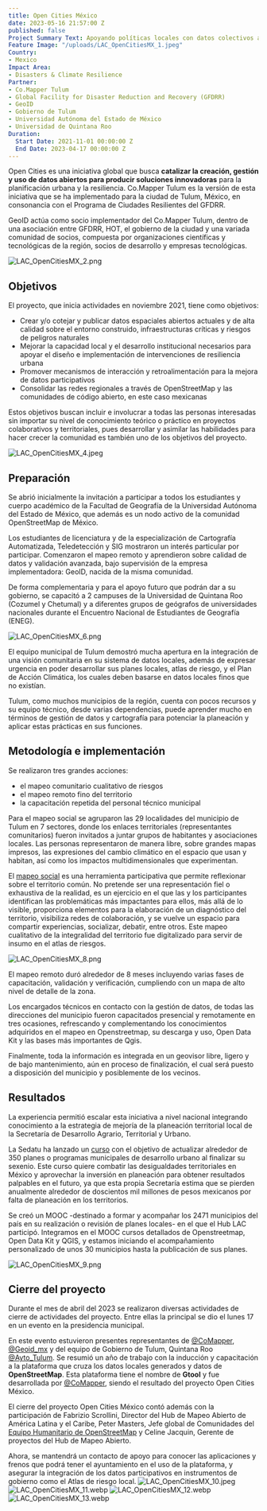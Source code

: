 ```yaml
---
title: Open Cities México
date: 2023-05-16 21:57:00 Z
published: false
Project Summary Text: Apoyando políticas locales con datos colectivos abiertos
Feature Image: "/uploads/LAC_OpenCitiesMX_1.jpeg"
Country:
- Mexico
Impact Area:
- Disasters & Climate Resilience
Partner:
- Co.Mapper Tulum
- Global Facility for Disaster Reduction and Recovery (GFDRR)
- GeoID
- Gobierno de Tulum
- Universidad Autónoma del Estado de México
- Universidad de Quintana Roo
Duration:
  Start Date: 2021-11-01 00:00:00 Z
  End Date: 2023-04-17 00:00:00 Z
---
```


Open Cities es una iniciativa global que busca **catalizar la creación, gestión y uso de datos abiertos para producir soluciones innovadoras** para la planificación urbana y la resiliencia. 
Co.Mapper Tulum es la versión de esta iniciativa que se ha implementado para la ciudad de Tulum, México, en consonancia con el Programa de Ciudades Resilientes del GFDRR.

GeoID actúa como socio implementador del Co.Mapper Tulum, dentro de una asociación entre GFDRR, HOT, el gobierno de la ciudad y una variada comunidad de socios, compuesta por organizaciones científicas y tecnológicas de la región, socios de desarrollo y empresas tecnológicas.

![LAC_OpenCitiesMX_2.png](/uploads/LAC_OpenCitiesMX_2.png)

## Objetivos
El proyecto, que inicia actividades en noviembre 2021, tiene como objetivos:

* Crear y/o cotejar y publicar datos espaciales abiertos actuales y de alta calidad sobre el entorno construido, infraestructuras críticas y riesgos de peligros naturales
* Mejorar la capacidad local y el desarrollo institucional necesarios para apoyar el diseño e implementación de intervenciones de resiliencia urbana
* Promover mecanismos de interacción y retroalimentación para la mejora de datos participativos
* Consolidar las redes regionales a través de OpenStreetMap y las comunidades de código abierto, en este caso mexicanas
 
Estos objetivos buscan incluir e involucrar a todas las personas interesadas sin importar su nivel de conocimiento teórico o práctico en proyectos colaborativos y territoriales, pues desarrollar y asimilar las habilidades para hacer crecer la comunidad es también uno de los objetivos del proyecto.
 
![LAC_OpenCitiesMX_4.jpeg](/uploads/LAC_OpenCitiesMX_4.jpeg)

## Preparación

Se abrió inicialmente la invitación a participar a todos los estudiantes y cuerpo académico de la Facultad de Geografía de la Universidad Autónoma del Estado de México, que además es un nodo activo de la comunidad OpenStreetMap de México.

Los estudiantes de licenciatura y de la especialización de Cartografía Automatizada, Teledetección y SIG mostraron un interés particular por participar. Comenzaron el mapeo remoto y aprendieron sobre calidad de datos y validación avanzada, bajo supervisión de la empresa implementadora: GeoID, nacida de la misma comunidad. 

De forma complementaria y para el apoyo futuro que podrán dar a su gobierno, se capacitó a 2 campuses de la Universidad de Quintana Roo (Cozumel y Chetumal) y a diferentes grupos de geógrafos de universidades nacionales durante el Encuentro Nacional de Estudiantes de Geografía (ENEG).

![LAC_OpenCitiesMX_6.png](/uploads/LAC_OpenCitiesMX_6.png)

El equipo municipal de Tulum demostró mucha apertura en la integración de una visión comunitaria en su sistema de datos locales, además de expresar urgencia en poder desarrollar sus planes locales, atlas de riesgo, y el Plan de Acción Climática, los cuales deben basarse en datos locales finos que no existían. 

Tulum, como muchos municipios de la región, cuenta con pocos recursos y su equipo técnico, desde varias dependencias, puede aprender mucho en términos de gestión de datos y cartografía para potenciar la planeación y aplicar estas prácticas en sus funciones.

## Metodología e implementación

Se realizaron tres grandes acciones: 

* el mapeo comunitario cualitativo de riesgos
* el mapeo remoto fino del territorio
* la capacitación repetida del personal técnico municipal

Para el mapeo social se agruparon las 29 localidades del municipio de Tulum en 7 sectores, donde los enlaces territoriales (representantes comunitarios) fueron invitados a juntar grupos de habitantes y asociaciones locales. Las personas representaron de manera libre, sobre grandes mapas impresos, las expresiones del cambio climático en el espacio que usan y habitan, así como los impactos multidimensionales que experimentan. 

El [mapeo social](https://es.wikipedia.org/wiki/Cartograf%C3%ADa_social) es una herramienta participativa que permite reflexionar sobre el territorio común. No pretende ser una representación fiel o exhaustiva de la realidad, es un ejercicio en el que las y los participantes identifican las problemáticas más impactantes para ellos, más allá de lo visible, proporciona elementos para la elaboración de un diagnóstico del territorio, visibiliza redes de colaboración, y se vuelve un espacio para compartir experiencias, socializar, debatir, entre otros. Este mapeo cualitativo de la integralidad del territorio fue digitalizado para servir de insumo en el atlas de riesgos.

![LAC_OpenCitiesMX_8.png](/uploads/LAC_OpenCitiesMX_8.png)

El mapeo remoto duró alrededor de 8 meses incluyendo varias fases de capacitación, validación y verificación, cumpliendo con un mapa de alto nivel de detalle de la zona.

Los encargados técnicos en contacto con la gestión de datos, de todas las direcciones del municipio fueron capacitados presencial y remotamente en tres ocasiones, refrescando y complementando los conocimientos adquiridos en el mapeo en Openstreetmap, su descarga y uso, Open Data Kit y las bases más importantes de Qgis. 

Finalmente, toda la información es integrada en un geovisor libre, ligero y de bajo mantenimiento, aún en proceso de finalización, el cual será puesto a disposición del municipio y posiblemente de los vecinos.

## Resultados
La experiencia permitió escalar esta iniciativa a nivel nacional integrando conocimiento a la estrategia de mejoría de la planeación territorial local de la Secretaría de Desarrollo Agrario, Territorial y Urbano. 

La Sedatu ha lanzado un [curso](https://www.gob.mx/sedatu/prensa/lanza-sedatu-curso-de-planeacion-territorial-para-gobiernos-municipales) con el objetivo de actualizar alrededor de 350 planes o programas municipales de desarrollo urbano al finalizar su sexenio. Este curso quiere combatir las desigualdades territoriales en México y aprovechar la inversión en planeación para obtener resultados palpables en el futuro, ya que esta propia Secretaría estima que se pierden anualmente alrededor de doscientos mil millones de pesos mexicanos por falta de planeación en los territorios. 

Se creó un MOOC -destinado a formar y acompañar los 2471 municipios del país en su realización o revisión de planes locales- en el que el Hub LAC participó. Integramos en el MOOC cursos detallados de Openstreetmap, Open Data Kit y QGIS, y estamos iniciando el acompañamiento personalizado de unos 30 municipios hasta la publicación de sus planes. 

![LAC_OpenCitiesMX_9.png](/uploads/LAC_OpenCitiesMX_9.png)

## Cierre del proyecto

Durante el mes de abril del 2023 se realizaron diversas actividades de cierre de actividades del proyecto. Entre ellas la principal se dio el lunes 17 en un evento en la presidencia municipal.

En este evento estuvieron presentes representantes de [@CoMapper](https://twitter.com/CoMapper), [@Geoid_mx](https://twitter.com/Geoid_mx) y del equipo de Gobierno de Tulum, Quintana Roo [@Ayto_Tulum](@Ayto_Tulum). Se resumió un año de trabajo con la inducción y capacitación a la plataforma que cruza los datos locales generados y datos de **OpenStreetMap**. Esta plataforma tiene el nombre de **Gtool** y fue desarrollada por [@CoMapper](https://twitter.com/CoMapper), siendo el resultado del proyecto Open Cities México.

El cierre del proyecto Open Cities México contó además con la participación de Fabrizio Scrollini, Director del Hub de Mapeo Abierto de América Latina y el Caribe, Peter Masters, Jefe global de Comunidades del [Equipo Humanitario de OpenStreetMap](https://hotosm.org/) y Celine Jacquin, Gerente de proyectos del Hub de Mapeo Abierto.

Ahora, se mantendrá un contacto de apoyo para conocer las aplicaciones y frenos que podrá tener el ayuntamiento en el uso de la plataforma, y asegurar la integración de los datos participativos en instrumentos de gobierno como el Atlas de riesgo local.
![LAC_OpenCitiesMX_10.jpeg](/uploads/LAC_OpenCitiesMX_10.jpeg)
![LAC_OpenCitiesMX_11.webp](/uploads/LAC_OpenCitiesMX_11.webp)
![LAC_OpenCitiesMX_12.webp](/uploads/LAC_OpenCitiesMX_12.webp)
![LAC_OpenCitiesMX_13.webp](/uploads/LAC_OpenCitiesMX_13.webp)